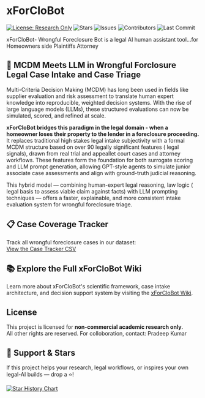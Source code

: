 # xForCloBot

[![License: Research Only](https://img.shields.io/badge/license-research--only-blue.svg)](./LICENSE)
![Stars](https://img.shields.io/github/stars/jurisgpt/xForCloBot?style=social)
![Issues](https://img.shields.io/github/issues/jurisgpt/xForCloBot)
![Contributors](https://img.shields.io/github/contributors/jurisgpt/xForCloBot)
![Last Commit](https://img.shields.io/github/last-commit/jurisgpt/xForCloBot)

xForCloBot- Wrongful Foreclosure Bot is a legal AI human assistant tool...for Homeowners side Plaintiffs Attorney

## 🧠 MCDM Meets LLM in Wrongful Forclosure Legal Case Intake and Case Triage

Multi-Criteria Decision Making (MCDM) has long been used in fields like supplier evaluation and risk assessment to translate human expert knowledge into reproducible, weighted decision systems. With the rise of large language models (LLMs), these structured evaluations can now be simulated, scored, and refined at scale.

**xForCloBot bridges this paradigm in the legal domain - when a homeowner loses their property to the lender in a foreclosure proceeding.** It replaces traditional high stakes legal intake subjectivity with a formal MCDM structure based on over 90 legally significant features ( legal signals), drawn from real trial and appeallet court cases and attorney workflows. These features form the foundation for both surrogate scoring and LLM prompt generation, allowing GPT-style agents to simulate junior associate case assessments and align with ground-truth judicial reasoning.

This hybrid model — combining human-expert legal reasoning, law logic ( legal basis to assess viable claim against facts)  with LLM prompting techniques — offers a faster, explainable, and more consistent intake evaluation system for wrongful foreclosure triage. 


## 📋 Case Coverage Tracker

Track all wrongful foreclosure cases in our dataset:  
[View the Case Tracker CSV](./data/xForCloBot_Case_Tracker.csv)

## 📚 Explore the Full xForCloBot Wiki

Learn more about xForCloBot's scientific framework, case intake architecture, and decision support system by visiting the [xForCloBot Wiki](https://github.com/jurisgpt/xForCloBot/wiki).


## License
This project is licensed for **non-commercial academic research only**.  
All other rights are reserved. For colloboration, contact: Pradeep Kumar

## 🙌 Support & Stars

If this project helps your research, legal workflows, or inspires your own legal-AI builds — drop a ⭐️!

[![Star History Chart](https://api.star-history.com/svg?repos=jurisgpt/xForCloBot&type=Date)](https://star-history.com/#jurisgpt/xForCloBot&Date)

